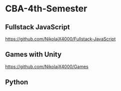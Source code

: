 # CBA-4th-Semester

## Fullstack JavaScript
https://github.com/NikolajX4000/Fullstack-JavaScript

## Games with Unity
https://github.com/NikolajX4000/Games

## Python

